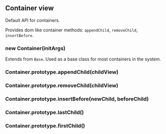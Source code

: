 ## Container view

Default API for containers.

Provides dom like container methods: `appendChild`, `removeChild`,
`insertBefore`.

### new Container(initArgs)

Extends from `Base`. Used as a base class for most containers in the system.

### Container.prototype.appendChild(childView)

### Container.prototype.removeChild(childView)

### Container.prototype.insertBefore(newChild, beforeChild)

### Container.prototype.lastChild()

### Container.prototype.firstChild()